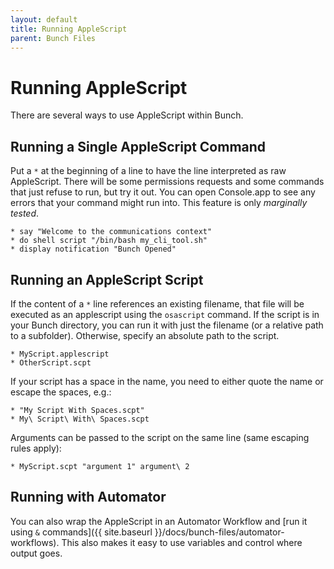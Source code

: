 ```yaml
---
layout: default
title: Running AppleScript
parent: Bunch Files
---
```

# Running AppleScript

There are several ways to use AppleScript within Bunch.

## Running a Single AppleScript Command

Put a `*` at the beginning of a line to have the line interpreted as raw AppleScript. There will be some permissions requests and some commands that just refuse to run, but try it out. You can open Console.app to see any errors that your command might run into. This feature is only *marginally tested*.

    * say "Welcome to the communications context"
    * do shell script "/bin/bash my_cli_tool.sh" 
    * display notification "Bunch Opened"

## Running an AppleScript Script

If the content of a `*` line references an existing filename, that file will be executed as an applescript using the `osascript` command. If the script is in your Bunch directory, you can run it with just the filename (or a relative path to a subfolder). Otherwise, specify an absolute path to the script.

    * MyScript.applescript
    * OtherScript.scpt

If your script has a space in the name, you need to either quote the name or escape the spaces, e.g.:

    * "My Script With Spaces.scpt"
    * My\ Script\ With\ Spaces.scpt

Arguments can be passed to the script on the same line (same escaping rules apply):

    * MyScript.scpt "argument 1" argument\ 2

## Running with Automator

You can also wrap the AppleScript in an Automator Workflow and [run it using `&` commands]({{ site.baseurl }}/docs/bunch-files/automator-workflows). This also makes it easy to use variables and control where output goes.

